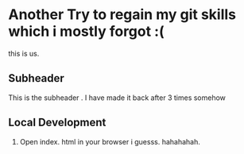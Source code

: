 # Another Try to regain my git skills which i mostly forgot :(

this is us. 

 
 ## Subheader
 This is the subheader . I have made it back after 3 times somehow

 

 ## Local Development
 1. Open index. html in your browser i guesss. hahahahah. 